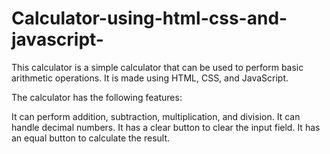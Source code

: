 # Calculator-using-html-css-and-javascript-
 

This calculator is a simple calculator that can be used to perform basic arithmetic operations. It is made using HTML, CSS, and JavaScript.

The calculator has the following features:

It can perform addition, subtraction, multiplication, and division.
It can handle decimal numbers.
It has a clear button to clear the input field.
It has an equal button to calculate the result.
